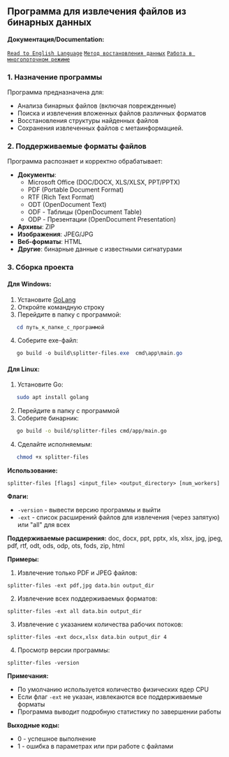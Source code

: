 ## Программа для извлечения файлов из бинарных данных

**Документация/Documentation:**

[`Read to English Language`](README.md)
[`Метод востановления данных`](docs/RU/README_method_recovery.md)
[`Работа в многопоточном режиме`](docs/RU/Readme_thread.md)

### 1. Назначение программы
Программа предназначена для:
- Анализа бинарных файлов (включая поврежденные)
- Поиска и извлечения вложенных файлов различных форматов
- Восстановления структуры найденных файлов
- Сохранения извлеченных файлов с метаинформацией.

### 2. Поддерживаемые форматы файлов
Программа распознает и корректно обрабатывает:
- **Документы**:
  - Microsoft Office (DOC/DOCX, XLS/XLSX, PPT/PPTX)
  - PDF (Portable Document Format)
  - RTF (Rich Text Format)
  - ODT (OpenDocument Text)
  - ODF - Таблицы (OpenDocument Table)
  - ODP - Презентации (OpenDocument Presentation)
- **Архивы**: ZIP
- **Изображения**: JPEG/JPG
- **Веб-форматы**: HTML
- **Другие**: бинарные данные с известными сигнатурами

### 3. Сборка проекта

#### Для Windows:
1. Установите [GoLang](https://golang.org/dl/)
2. Откройте командную строку
3. Перейдите в папку с программой:
```powershell
   cd путь_к_папке_с_программой
```
4. Соберите exe-файл:
```powershell
   go build -o build\splitter-files.exe  cmd\app\main.go
```

#### Для Linux:
1. Установите Go:
```bash
   sudo apt install golang
```
2. Перейдите в папку с программой
3. Соберите бинарник:
```bash
   go build -o build/splitter-files cmd/app/main.go
```
4. Сделайте исполняемым:
```bash
   chmod +x splitter-files
```


**Использование:**
```
splitter-files [flags] <input_file> <output_directory> [num_workers]
```

**Флаги:**
- `-version` - вывести версию программы и выйти
- `-ext` - список расширений файлов для извлечения (через запятую) или "all" для всех

**Поддерживаемые расширения:**
doc, docx, ppt, pptx, xls, xlsx, jpg, jpeg, pdf, rtf, odt, ods, odp, ots, fods, zip, html

**Примеры:**

1. Извлечение только PDF и JPEG файлов:
```
splitter-files -ext pdf,jpg data.bin output_dir
```

2. Извлечение всех поддерживаемых форматов:
```
splitter-files -ext all data.bin output_dir
```

3. Извлечение с указанием количества рабочих потоков:
```
splitter-files -ext docx,xlsx data.bin output_dir 4
```

4. Просмотр версии программы:
```
splitter-files -version
```

**Примечания:**
- По умолчанию используется количество физических ядер CPU
- Если флаг `-ext` не указан, извлекаются все поддерживаемые форматы
- Программа выводит подробную статистику по завершении работы

**Выходные коды:**
- 0 - успешное выполнение
- 1 - ошибка в параметрах или при работе с файлами


